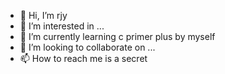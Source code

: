 - 👋 Hi, I’m rjy
- 👀 I’m interested in ...
- 🌱 I’m currently learning c primer plus by myself
- 💞️ I’m looking to collaborate on ...
- 📫 How to reach me is a secret

<!---
dawnorsunset/dawnorsunset is a ✨ special ✨ repository because its `README.md` (this file) appears on your GitHub profile.
You can click the Preview link to take a look at your changes.
--->
